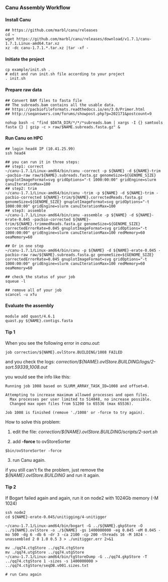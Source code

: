 ### Canu Assembly Workflow
#### Install Canu
```
## https://github.com/marbl/canu/releases
cd ~
wget https://github.com/marbl/canu/releases/download/v1.7.1/canu-1.7.1.Linux-amd64.tar.xz
xz -dc canu-1.7.1.*.tar.xz |tar -xf -
```

#### Initiate the project
```
cp example/init.sh .
# edit and run init.sh file according to your project
. init.sh
```

#### Prepare raw data
```
## Convert BAM files to fasta file
## The subreads.bam contains all the usable data. 
## https://pacbiofileformats.readthedocs.io/en/3.0/Primer.html
## http://seqanswers.com/forums/showpost.php?p=202171&postcount=9

nohup bash -c "find $DATA_DIR/*/*/*subreads.bam | xargs -I {} samtools fasta {} | gzip -c > raw/$NAME.subreads.fasta.gz" &
```

#### Run Canu on HPC
```
## login head4 IP (10.41.25.99)
ssh head4

## you can run it in three steps:
## step1: correct
~/canu-1.7.1/Linux-amd64/bin/canu -correct -p ${NAME} -d ${NAME}-trim -pacbio-raw raw/${NAME}.subreads.fasta.gz genomeSize=${GENOME_SIZE} gnuplotImageFormat=svg gridOptions="-t 1000:00:00" gridEngine=slurm canuIterationMax=100
## step2: trim
~/canu-1.7.1/Linux-amd64/bin/canu -trim -p ${NAME} -d ${NAME}-trim -pacbio-corrected ${NAME}-trim/${NAME}.correctedReads.fasta.gz genomeSize=${GENOME_SIZE} gnuplotImageFormat=svg gridOptions="-t 1000:00:00" gridEngine=slurm canuIterationMax=100
## step3: assemble
~/canu-1.7.1/Linux-amd64/bin/canu -assemble -p ${NAME} -d ${NAME}-erate-0.045 -pacbio-corrected ${NAME}-trim/${NAME}.trimmedReads.fasta.gz genomeSize=${GENOME_SIZE} correctedErrorRate=0.045 gnuplotImageFormat=svg gridOptions="-t 1000:00:00" gridEngine=slurm canuIterationMax=100 redMemory=60 oeaMemory=60

## Or in one step
~/canu-1.7.1/Linux-amd64/bin/canu -p ${NAME} -d ${NAME}-erate-0.045 -pacbio-raw raw/${NAME}.subreads.fasta.gz genomeSize=${GENOME_SIZE} correctedErrorRate=0.045 gnuplotImageFormat=svg gridOptions="-t 1000:00:00" gridEngine=slurm canuIterationMax=100 redMemory=60 oeaMemory=60

## check the status of your job
squeue -l

## remove all of your job
scancel -u xfu
```

#### Evaluate the assembly
```
module add quast/4.6.1
quast.py ${NAME}.contigs.fasta 
```

#### Tip 1
When you see the following error in *canu.out*:
```
job correction/${NAME}.ovlStore.BUILDING/1008 FAILED
```
and you check the logs: *correction/${NAME}.ovlStore.BUILDING/logs/2-sort.59339_1008.out*

you would see the info like this:
```
Running job 1008 based on SLURM_ARRAY_TASK_ID=1008 and offset=0.

Attempting to increase maximum allowed processes and open files.
  Max processes per user limited to 514848, no increase possible.
  Changed max open files from 51200 to 65536 (max 65536).

Job 1008 is finished (remove './1008' or -force to try again).
```
How to solve this problem:

1. edit the file: *correction/${NAME}.ovlStore.BUILDING/scripts/2-sort.sh*

2. add **-force** to ovStoreSorter
```
$bin/ovStoreSorter -force
```
3. run Canu again.

if you still can't fix the problem, just remove the *${NAME}.ovlStore.BUILDING* and run it again.

#### Tip 2
If Bogart failed again and again, run it on node2 with 1024Gb memory (-M 1024)
```
ssh node2 
cd ${NAME}-erate-0.045/unitigging/4-unitigger

~/canu-1.7.1/Linux-amd64/bin/bogart -G ../${NAME}.gkpStore -O ../${NAME}.ovlStore -o ./${NAME} -gs 1400000000 -eg 0.045 -eM 0.045 -mo 500 -dg 6 -db 6 -dr 3 -ca 2100 -cp 200 -threads 16 -M 1024 -unassembled 2 0 1.0 0.5 3 > ./unitigger.err 2>&1

mv ./qq74.ctgStore ../qq74.ctgStore
mv ./qq74.utgStore ../qq74.utgStore
~/canu-1.7.1/Linux-amd64/bin/tgStoreDump -G ../qq74.gkpStore -T ../qq74.ctgStore 1 -sizes -s 1400000000 > ../qq74.ctgStore/seqDB.v001.sizes.txt

# run Canu again 
```
